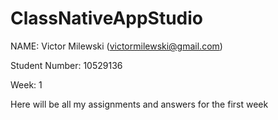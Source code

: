 # ClassNativeAppStudio
NAME: Victor Milewski (victormilewski@gmail.com)

Student Number: 10529136

Week: 1

Here will be all my assignments and answers for the first week

